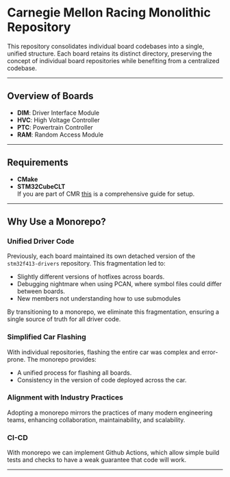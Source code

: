 # Carnegie Mellon Racing Monolithic Repository

This repository consolidates individual board codebases into a single, unified structure. Each board retains its distinct directory, preserving the concept of individual board repositories while benefiting from a centralized codebase.

---

## Overview of Boards

- **DIM**: Driver Interface Module  
- **HVC**: High Voltage Controller  
- **PTC**: Powertrain Controller  
- **RAM**: Random Access Module  

---

## Requirements

- **CMake**  
- **STM32CubeCLT**  
If you are part of CMR [this](https://cmr.red/confluence/display/ENR/Flashing+25e) is a comprehensive guide for setup.

---

## Why Use a Monorepo?

### Unified Driver Code
Previously, each board maintained its own detached version of the `stm32f413-drivers` repository. This fragmentation led to:  
- Slightly different versions of hotfixes across boards.  
- Debugging nightmare when using PCAN, where symbol files could differ between boards.
- New members not understanding how to use submodules

By transitioning to a monorepo, we eliminate this fragmentation, ensuring a single source of truth for all driver code.

### Simplified Car Flashing
With individual repositories, flashing the entire car was complex and error-prone. The monorepo provides:  
- A unified process for flashing all boards.  
- Consistency in the version of code deployed across the car.  

### Alignment with Industry Practices
Adopting a monorepo mirrors the practices of many modern engineering teams, enhancing collaboration, maintainability, and scalability.

### CI-CD
With monorepo we can implement Github Actions, which allow simple build tests and checks to have a weak guarantee that code will work.

---

